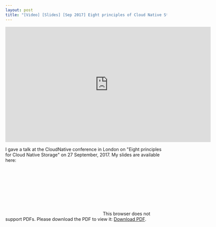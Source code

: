 ```yaml
---
layout: post
title: "[Video] [Slides] [Sep 2017] Eight principles of Cloud Native Storage - CloudNative conference"
---
```


<iframe src="https://player.vimeo.com/video/235727293" width="640" height="360" frameborder="0" webkitallowfullscreen mozallowfullscreen allowfullscreen></iframe>

I gave a talk at the CloudNative conference in London on "Eight principles for Cloud Native Storage" on 27 September, 2017. My slides are available here:

<object data="http://www.oicheryl.com/resources/Eight-principles-for-Cloud-Native-Storage.pdf" type="application/pdf" width="700px" height="700px">
    <embed src="http://www.oicheryl.com/resources/Eight-principles-for-Cloud-Native-Storage.pdf">
        This browser does not support PDFs. Please download the PDF to view it: <a href="http://www.oicheryl.com/resources/Eight-principles-for-Cloud-Native-Storage.pdf">Download PDF</a>.</p>
    </embed>
</object>
